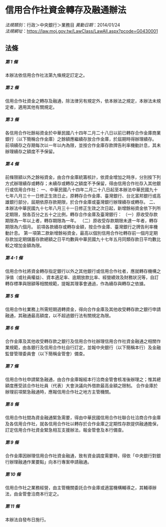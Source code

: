 # 信用合作社資金轉存及融通辦法

*法規類別*：行政＞中央銀行＞業務目
*異動日期*：2014/01/24  
*法規網址*：https://law.moj.gov.tw/LawClass/LawAll.aspx?pcode=G0430001



## 法條
##### 第 1 條
本辦法依信用合作社法第九條規定訂定之。

##### 第 2 條
信用合作社資金之轉存及融通，除法律另有規定外，依本辦法之規定，本辦法未規定者，適用其他有關規定。

##### 第 3 條
各信用合作社餘裕資金於中華民國八十四年二月二十八日以前已轉存合作金庫商業銀行（以下簡稱合作金庫）之餘額應繼續存放合作金庫，於屆期時得辦理續存。
前項續存之存期每次以一年以內為限，並按合作金庫存款牌告利率機動計息，其未辦理續存之額度不予保留。

##### 第 4 條
前條限額以外之餘裕資金，由合作金庫統籌核計，依資金增加之時序，分別按下列方式辦理續存或轉存；未續存或轉存之額度不予保留，得由信用合作社存入其他銀行或信用合作社：
一、中華民國八十四年二月二十八日起至本辦法中華民國九十七年八月三十一日修正生效日止，原轉存合作金庫、臺灣銀行、台北富邦銀行或高雄銀行部分，屆期依原存款期限，於合作金庫或臺灣銀行辦理續存或轉存。
二、本辦法中華民國九十七年八月三十一日修正生效之次日起，新增餘裕資金依下列所定期限，按各百分之五十之比例，轉存合作金庫及臺灣銀行：
（一）原收受存款期限為一年以上者，轉存期限為一年。
（二）原收受存款期限未達一年者，轉存期限為六個月。
前項各款續存或轉存金額，按合作金庫、臺灣銀行之牌告利率機動計息。
第一項第二款新增餘裕資金，最高以個別信用合作社轉存前一個月定期存款加定期儲蓄存款總額之日平均數與中華民國九十七年五月同類存款日平均數比較之增加金額為限。

##### 第 4-1 條
信用合作社將資金轉存指定銀行以外之其他銀行或信用合作社者，應就轉存機構之淨值（或社員權益）、資本適足率、逾期放款比率、經營績效及財務狀況等，自訂轉存標準與限額等相關規範，提報其理事會通過，作為續存與轉存之依據。

##### 第 5 條
信用合作社業務上所需短期週轉資金，得向合作金庫及其他收受轉存款之銀行申請融通，其融通最高額度，以不超過銀行法有關規定為限。

##### 第 6 條
合作金庫及其他收受轉存款之銀行及信用合作社辦理信用合作社資金融通之相關作業規範，由各銀行及信用合作社自行訂定，並報中央銀行（以下簡稱本行）及金融監督管理委員會（以下簡稱金管會）備查。

##### 第 7 條
信用合作社申請緊急融通，由合作金庫報經本行洽商金管會核准後辦理之；惟其總額度應受該合作社社員（代表）大會決議向外借款最高金額之限制。
合作金庫於辦理前項緊急融通時，應報信用合作社之地方主管機關。

##### 第 8 條
信用合作社間為資金融通緊急需要，得由中華民國信用合作社聯合社洽商合作金庫及各信用合作社，就各信用合作社以轉存於合作金庫之定期性存款提供融通擔保，訂定信用合作社資金緊急相互支援辦法，報金管會及本行備查。

##### 第 9 條
合作金庫因辦理信用合作社資金融通，致有資金調度需要時，得依「中央銀行對銀行辦理融通作業要點」向本行專案申請融通。

##### 第 10 條
信用合作社之業務經營，由主管機關委託合作金庫或適當機構輔導之，其輔導辦法，由金管會洽商本行定之。

##### 第 11 條
本辦法自發布日施行。


